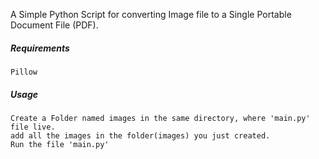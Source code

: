 A Simple Python Script for converting Image file to a Single Portable Document File (PDF).

##### Requirements
```
Pillow
```

##### Usage
```
Create a Folder named images in the same directory, where 'main.py' file live.
add all the images in the folder(images) you just created.
Run the file 'main.py'
```
